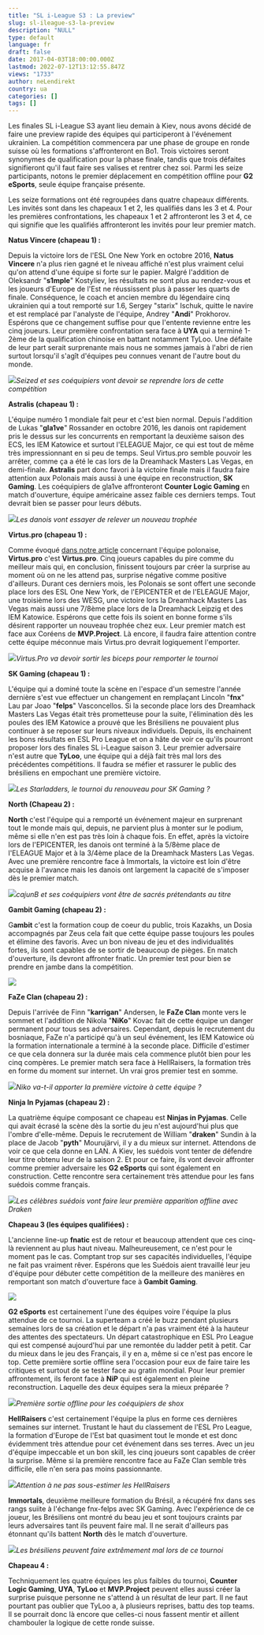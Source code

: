 ```yaml
---
title: "SL i-League S3 : La preview"
slug: sl-ileague-s3-la-preview
description: "NULL"
type: default
language: fr
draft: false
date: 2017-04-03T18:00:00.000Z
lastmod: 2022-07-12T13:12:55.847Z
views: "1733"
author: neLendirekt
country: ua
categories: []
tags: []
---
```

Les finales SL i-League S3 ayant lieu demain à Kiev, nous avons décidé de faire une preview rapide des équipes qui participeront à l'événement ukrainien. La compétition commencera par une phase de groupe en ronde suisse où les formations s'affronteront en Bo1\. Trois victoires seront synonymes de qualification pour la phase finale, tandis que trois défaites signifieront qu'il faut faire ses valises et rentrer chez soi. Parmi les seize participants, notons le premier déplacement en compétition offline pour **G2 eSports**, seule équipe française présente.

Les seize formations ont été regroupées dans quatre chapeaux différents. Les invités sont dans les chapeaux 1 et 2, les qualifiés dans les 3 et 4\. Pour les premières confrontations, les chapeaux 1 et 2 affronteront les 3 et 4, ce qui signifie que les qualifiés affronteront les invités pour leur premier match.

**Natus Vincere (chapeau 1) :**

Depuis la victoire lors de l'ESL One New York en octobre 2016, **Natus Vincere** n'a plus rien gagné et le niveau affiché n'est plus vraiment celui qu'on attend d'une équipe si forte sur le papier. Malgré l'addition de Oleksandr "**s1mple**" Kostyliev, les résultats ne sont plus au rendez-vous et les joueurs d'Europe de l'Est ne réussissent plus à passer les quarts de finale. Conséquence, le coach et ancien membre du légendaire cinq ukrainien qui a tout remporté sur 1.6, Sergey "starix" Ischuk, quitte le navire et est remplacé par l'analyste de l'équipe, Andrey "**Andi**" Prokhorov. Espérons que ce changement suffise pour que l'entente revienne entre les cinq joueurs. Leur première confrontation sera face à **UYA** qui a terminé 1-2ème de la qualification chinoise en battant notamment TyLoo. Une défaite de leur part serait surprenante mais nous ne sommes jamais à l'abri de rien surtout lorsqu'il s'agît d'équipes peu connues venant de l'autre bout du monde.

![](/storage/images/58e27439f29c0_navijpeg.jpeg)_Seized et ses coéquipiers vont devoir se reprendre lors de cette compétition_

**Astralis (chapeau 1) :**

L'équipe numéro 1 mondiale fait peur et c'est bien normal. Depuis l'addition de Lukas "**gla1ve**" Rossander en octobre 2016, les danois ont rapidement pris le dessus sur les concurrents en remportant la deuxième saison des ECS, les IEM Katowice et surtout l'ELEAGUE Major, ce qui est tout de même très impressionnant en si peu de temps. Seul Virtus.pro semble pouvoir les arrêter, comme ça a été le cas lors de la Dreamhack Masters Las Vegas, en demi-finale. **Astralis** part donc favori à la victoire finale mais il faudra faire attention aux Polonais mais aussi à une équipe en reconstruction, **SK Gaming**. Les coéquipiers de gla1ve affronteront **Counter Logic Gaming** en match d'ouverture, équipe américaine assez faible ces derniers temps. Tout devrait bien se passer pour leurs débuts.

![](/storage/images/58e27486c02ed_astralis-majorjpg.jpg)_Les danois vont essayer de relever un nouveau trophée_

**Virtus.pro (chapeau 1) :**

Comme évoqué [dans notre article](https://images/articles/virtuspro-une-stabilite-exemplaire/25) concernant l'équipe polonaise, **Virtus.pro** c'est **Virtus.pro**. Cinq joueurs capables du pire comme du meilleur mais qui, en conclusion, finissent toujours par créer la surprise au moment où on ne les attend pas, surprise négative comme positive d'ailleurs. Durant ces derniers mois, les Polonais se sont offert une seconde place lors des ESL One New York, de l'EPICENTER et de l'ELEAGUE Major, une troisième lors des WESG, une victoire lors la Dreamhack Masters Las Vegas mais aussi une 7/8ème place lors de la Dreamhack Leipzig et des IEM Katowice. Espérons que cette fois ils soient en bonne forme s'ils désirent rapporter un nouveau trophée chez eux. Leur premier match est face aux Coréens de **MVP.Project**. Là encore, il faudra faire attention contre cette équipe méconnue mais Virtus.pro devrait logiquement l'emporter.

![](/storage/images/58e274e24a144_eleague-virtuspro3-968x505jpg.jpg)_Virtus.Pro va devoir sortir les biceps pour remporter le tournoi_

**SK Gaming (chapeau 1) :**

L'équipe qui a dominé toute la scène en l'espace d'un semestre l'année dernière s'est vue effectuer un changement en remplaçant Lincoln "**fnx**" Lau par Joao "**felps**" Vasconcellos. Si la seconde place lors des Dreamhack Masters Las Vegas était très prometteuse pour la suite, l'élimination dès les poules des IEM Katowice a prouvé que les Brésiliens ne pouvaient plus continuer à se reposer sur leurs niveaux individuels. Depuis, ils enchainent les bons résultats en ESL Pro League et on a hâte de voir ce qu'ils pourront proposer lors des finales SL i-League saison 3\. Leur premier adversaire n'est autre que **TyLoo**, une équipe qui a déjà fait très mal lors des précédentes compétitions. Il faudra se méfier et rassurer le public des brésiliens en empochant une première victoire.

![](/storage/images/58b44e47ab6ab_32848415002-77dbe157b0-zjpg.jpg)_Les Starladders, le tournoi du renouveau pour SK Gaming ?_

**North (Chapeau 2) :**

**North** c'est l'équipe qui a remporté un événement majeur en surprenant tout le monde mais qui, depuis, ne parvient plus à monter sur le podium, même si elle n'en est pas très loin à chaque fois. En effet, après la victoire lors de l'EPICENTER, les danois ont terminé à la 5/8ème place de l'ELEAGUE Major et à la 3/4ème place de la Dreamhack Masters Las Vegas. Avec une première rencontre face à Immortals, la victoire est loin d'être acquise à l'avance mais les danois ont largement la capacité de s'imposer dès le premier match.

![](/storage/images/58e27906340fa_northjpeg.jpeg)_cajunB et ses coéquipiers vont être de sacrés prétendants au titre_

**Gambit Gaming (chapeau 2) :**

G**ambit** c'est la formation coup de coeur du public, trois Kazakhs, un Dosia accompagnés par Zeus cela fait que cette équipe passe toujours les poules et élimine des favoris. Avec un bon niveau de jeu et des individualités fortes, ils sont capables de se sortir de beaucoup de pièges. En match d'ouverture, ils devront affronter fnatic. Un premier test pour bien se prendre en jambe dans la compétition.  
  
![](/storage/images/58e279407c95f_gambit-esports-dreamhack-winter-2016-champion-629x354jpg.jpg)

**FaZe Clan (chapeau 2) :**

Depuis l'arrivée de Finn "**karrigan**" Andersen, le **FaZe Clan** monte vers le sommet et l'addition de Nikola "**NiKo**" Kovac fait de cette équipe un danger permanent pour tous ses adversaires. Cependant, depuis le recrutement du bosniaque, FaZe n'a participé qu'à un seul événement, les IEM Katowice où la formation internationale a terminé à la seconde place. Difficile d'estimer ce que cela donnera sur la durée mais cela commence plutôt bien pour les cinq compères. Le premier match sera face à HellRaisers, la formation très en forme du moment sur internet. Un vrai gros premier test en somme.

![](/storage/images/58bf1368e3473_infolites-fazepng.png)_Niko va-t-il apporter la première victoire à cette équipe ?_

**Ninja In Pyjamas (chapeau 2) :**

La quatrième équipe composant ce chapeau est **Ninjas in Pyjamas**. Celle qui avait écrasé la scène dès la sortie du jeu n'est aujourd'hui plus que l'ombre d'elle-même. Depuis le recrutement de William "**draken**" Sundin à la place de Jacob "**pyth**" Mourujärvi, il y a du mieux sur internet. Attendons de voir ce que cela donne en LAN. A Kiev, les suédois vont tenter de défendre leur titre obtenu leur de la saison 2\. Et pour ce faire, ils vont devoir affronter comme premier adversaire les **G2 eSports** qui sont également en construction. Cette rencontre sera certainement très attendue pour les fans suédois comme français.  
  
![](/storage/images/58e27b5dc6905_14736106752376jpeg.jpeg)_Les célèbres suédois vont faire leur première apparition offline avec Draken_

**Chapeau 3 (les équipes qualifiées) :**

L'ancienne line-up **fnatic** est de retour et beaucoup attendent que ces cinq-là reviennent au plus haut niveau. Malheureusement, ce n'est pour le moment pas le cas. Comptant trop sur ses capacités individuelles, l'équipe ne fait pas vraiment rêver. Espérons que les Suédois aient travaillé leur jeu d'équipe pour débuter cette compétition de la meilleure des manières en remportant son match d'ouverture face à **Gambit Gaming**.  
  
![](/storage/images/58b4476251dd9_800px-fnatic-at-dh-open-winter-2015jpg.jpg)

**G2 eSports** est certainement l'une des équipes voire l'équipe la plus attendue de ce tournoi. La superteam a créé le buzz pendant plusieurs semaines lors de sa création et le départ n'a pas vraiment été à la hauteur des attentes des spectateurs. Un départ catastrophique en ESL Pro League qui est compensé aujourd'hui par une remontée du ladder petit à petit. Car du mieux dans le jeu des Français, il y en a, même si ce n'est pas encore le top. Cette première sortie offline sera l'occasion pour eux de faire taire les critiques et surtout de se tester face au gratin mondial. Pour leur premier affrontement, ils feront face à **NiP** qui est également en pleine reconstruction. Laquelle des deux équipes sera la mieux préparée ?

![](/storage/images/58d91d2eaff45_g2-shoxjpeg.jpeg)_Première sortie offline pour les coéquipiers de shox_

**HellRaisers** c'est certainement l'équipe la plus en forme ces dernières semaines sur internet. Trustant le haut du classement de l'ESL Pro League, la formation d'Europe de l'Est bat quasiment tout le monde et est donc évidemment très attendue pour cet événement dans ses terres. Avec un jeu d'équipe impeccable et un bon skill, les cinq joueurs sont capables de créer la surprise. Même si la première rencontre face au FaZe Clan semble très difficile, elle n'en sera pas moins passionnante.

![](/storage/images/58e27e0e70bda_hrjpg.jpg)_Attention à ne pas sous-estimer les HellRaisers_

**Immortals**, deuxième meilleure formation du Brésil, a récupéré fnx dans ses rangs suiite à l'échange fnx-felps avec SK Gaming. Avec l'expérience de ce joueur, les Brésiliens ont montré du beau jeu et sont toujours craints par leurs adversaires tant ils peuvent faire mal. Il ne serait d'ailleurs pas étonnant qu'ils battent **North** dès le match d'ouverture.

![](/storage/images/58e27eafc564c_immortalsjpeg.jpeg)_Les brésiliens peuvent faire extrêmement mal lors de ce tournoi_

**Chapeau 4 :**

Techniquement les quatre équipes les plus faibles du tournoi, **Counter Logic Gaming**, **UYA**, **TyLoo** et **MVP.Project** peuvent elles aussi créer la surprise puisque personne ne s'attend à un résultat de leur part. Il ne faut pourtant pas oublier que TyLoo a, à plusieurs reprises, battu des top teams. Il se pourrait donc là encore que celles-ci nous fassent mentir et aillent chambouler la logique de cette ronde suisse.
